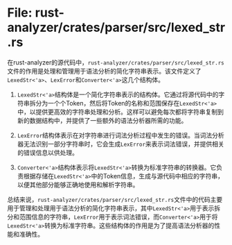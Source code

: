 # File: rust-analyzer/crates/parser/src/lexed_str.rs

在rust-analyzer的源代码中，`rust-analyzer/crates/parser/src/lexed_str.rs`文件的作用是处理和管理用于语法分析的简化字符串表示。该文件定义了`LexedStr<'a>`、`LexError`和`Converter<'a>`这几个结构体。

1. `LexedStr<'a>`结构体是一个简化字符串表示的结构体。它通过将源代码中的字符串拆分为一个个Token，然后将Token的名称和范围保存在`LexedStr<'a>`中，以提供更高效的字符串处理和分析。这样可以避免每次都将字符串复制到新的数据结构中，并提供了一些额外的语法分析器所需的功能。

2. `LexError`结构体表示在对字符串进行词法分析过程中发生的错误。当词法分析器无法识别一部分字符串时，它会生成`LexError`来表示词法错误，并提供相关的错误信息以供处理。

3. `Converter<'a>`结构体表示将`LexedStr<'a>`转换为标准字符串的转换器。它负责根据存储在`LexedStr<'a>`中的Token信息，生成与源代码中相应的字符串，以便其他部分能够正确地使用和解析字符串。

总结来说，`rust-analyzer/crates/parser/src/lexed_str.rs`文件中的代码主要用于管理和处理用于语法分析的简化字符串表示，其中`LexedStr<'a>`用于表示拆分和范围信息的字符串，`LexError`用于表示词法错误，而`Converter<'a>`用于将`LexedStr<'a>`转换为标准字符串。这些结构体的作用是为了提高语法分析器的性能和准确性。

